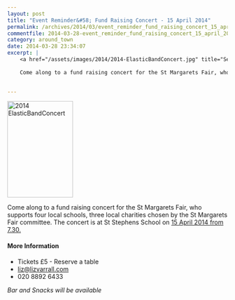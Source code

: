 ```yaml
---
layout: post
title: "Event Reminder&#58; Fund Raising Concert - 15 April 2014"
permalink: /archives/2014/03/event_reminder_fund_raising_concert_15_april_2014.html
commentfile: 2014-03-28-event_reminder_fund_raising_concert_15_april_2014
category: around_town
date: 2014-03-28 23:34:07
excerpt: |
    <a href="/assets/images/2014/2014-ElasticBandConcert.jpg" title="See larger version of - 2014 ElasticBandConcert"><img src="/assets/images/2014/2014-ElasticBandConcert_thumb.jpg" width="150" height="220" alt="2014 ElasticBandConcert" class=" right" /></a>
    
    Come along to a fund raising concert for the St Margarets Fair, who supports four local schools, three local charities chosen by the St Margarets Fair committee.  The concert is at St Stephens School on <a href="https://stmargarets.london/event/show/200705144414">15 April 2014 from 7.30.</a>
    

---
```


<a href="/assets/images/2014/2014-ElasticBandConcert.jpg" title="See larger version of - 2014 ElasticBandConcert"><img src="/assets/images/2014/2014-ElasticBandConcert_thumb.jpg" width="150" height="220" alt="2014 ElasticBandConcert" class=" right" /></a>

Come along to a fund raising concert for the St Margarets Fair, who supports four local schools, three local charities chosen by the St Margarets Fair committee. The concert is at St Stephens School on [15 April 2014 from 7.30.](https://stmargarets.london/event/show/200705144414)

#### More Information

-   Tickets £5 - Reserve a table
-   <liz@lizvarrall.com>
-   020 8892 6433

*Bar and Snacks will be available*
